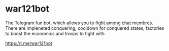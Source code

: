 # war121bot
The Telegram fun bot, which allows you to fight among chat membres. There are impleneted conquering, cooldown for conquered states, factories to boost the economics and troops to fight with

https://t.me/war121bot
